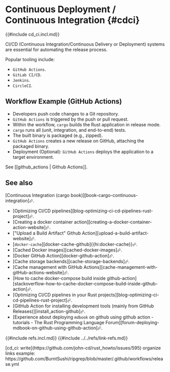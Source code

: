 # Continuous Deployment / Continuous Integration {#cdci}

{{#include cd_ci.incl.md}}

CI/CD (Continuous Integration/Continuous Delivery or Deployment) systems are essential for automating the release process.

Popular tooling include:

- `GitHub Actions`.
- `GitLab CI/CD`.
- `Jenkins`.
- `CircleCI`.

## Workflow Example (GitHub Actions)

- Developers push code changes to a Git repository.
- `GitHub Actions` is triggered by the push or pull request.
- Within the workflow, `cargo` builds the Rust application in release mode.
- `cargo` runs all (unit, integration, and end-to-end) tests.
- The built binary is packaged (e.g., zipped).
- `GitHub Actions` creates a new release on GitHub, attaching the packaged binary.
- Deployment (Optional): `GitHub Actions` deploys the application to a target environment.

See [[github_actions | Github Actions]].

## See also

[Continuous Integration (cargo book)][book-cargo-continuous-integration]⮳.

- [Optimizing CI/CD pipelines][blog-optimizing-ci-cd-pipelines-rust-project]⮳.
- [Creating a docker container action][creating-a-docker-container-action-website]⮳.
- ["Upload a Build Artifact" Github Action][upload-a-build-artifact-website]⮳.
- [`docker-cache`][docker-cache-github]{{hi:docker-cache}}⮳.
- [Cached Docker images][cached-docker-images]⮳.
- [Docker GitHub Action][docker-github-action]⮳.
- [Cache storage backends][cache-storage-backends]⮳.
- [Cache management with GitHub Actions][cache-management-with-gitHub-actions-website]⮳.
- [How to cache docker-compose build inside github-action][stackoverflow-how-to-cache-docker-compose-build-inside-github-action]⮳.
- [Optimizing CI/CD pipelines in your Rust projects][blog-optimizing-ci-cd-pipelines-rust-project]⮳.
- [GitHub Action for installing development tools (mainly from GitHub Releases)][install_action-github]⮳.
- [Experience about deploying `mdbook` on github using github action - tutorials - The Rust Programming Language Forum][forum-deploying-mdbook-on-github-using-github-action]⮳.

{{#include refs.incl.md}}
{{#include ../../refs/link-refs.md}}

<div class="hidden">
[cd_ci: write](https://github.com/john-cd/rust_howto/issues/595)
organize links
example: https://github.com/BurntSushi/ripgrep/blob/master/.github/workflows/release.yml
</div>
